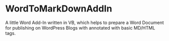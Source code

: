 # WordToMarkDownAddIn
A little Word Add-In written in VB, which helps to prepare a Word Document for publishing on WordPress Blogs with annotated with basic MD/HTML tags.
